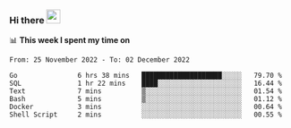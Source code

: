 ### Hi there <a href="https://www.gautamkrishnar.com/"><img src="https://media.giphy.com/media/hvRJCLFzcasrR4ia7z/giphy.gif" width="25px"></a>

📊 **This week I spent my time on**

<!--START_SECTION:waka-->

```text
From: 25 November 2022 - To: 02 December 2022

Go               6 hrs 38 mins   ████████████████████░░░░░   79.70 %
SQL              1 hr 22 mins    ████░░░░░░░░░░░░░░░░░░░░░   16.44 %
Text             7 mins          ▒░░░░░░░░░░░░░░░░░░░░░░░░   01.54 %
Bash             5 mins          ▒░░░░░░░░░░░░░░░░░░░░░░░░   01.12 %
Docker           3 mins          ░░░░░░░░░░░░░░░░░░░░░░░░░   00.64 %
Shell Script     2 mins          ░░░░░░░░░░░░░░░░░░░░░░░░░   00.55 %
```

<!--END_SECTION:waka-->
